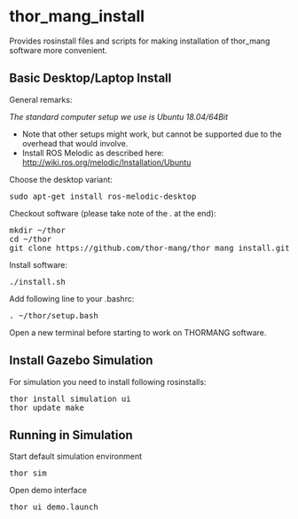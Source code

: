 # thor_mang_install
Provides rosinstall files and scripts for making installation of thor_mang software more convenient.

## Basic Desktop/Laptop Install

General remarks:

*The standard computer setup we use is Ubuntu 18.04/64Bit*
* Note that other setups might work, but cannot be supported due to the overhead that would involve.
* Install ROS Melodic as described here: http://wiki.ros.org/melodic/Installation/Ubuntu

Choose the desktop variant:
<pre>
sudo apt-get install ros-melodic-desktop
</pre>

Checkout software (please take note of the . at the end):
<pre>
mkdir ~/thor
cd ~/thor
git clone https://github.com/thor-mang/thor_mang_install.git .
</pre>

Install software:
<pre>
./install.sh
</pre>

Add following line to your .bashrc:
<pre>
. ~/thor/setup.bash
</pre>

Open a new terminal before starting to work on THORMANG software.

## Install Gazebo Simulation

For simulation you need to install following rosinstalls:
<pre>
thor install simulation ui
thor update_make
</pre>

## Running in Simulation

Start default simulation environment
<pre>
thor sim
</pre>

Open demo interface
<pre>
thor ui demo.launch
</pre>
